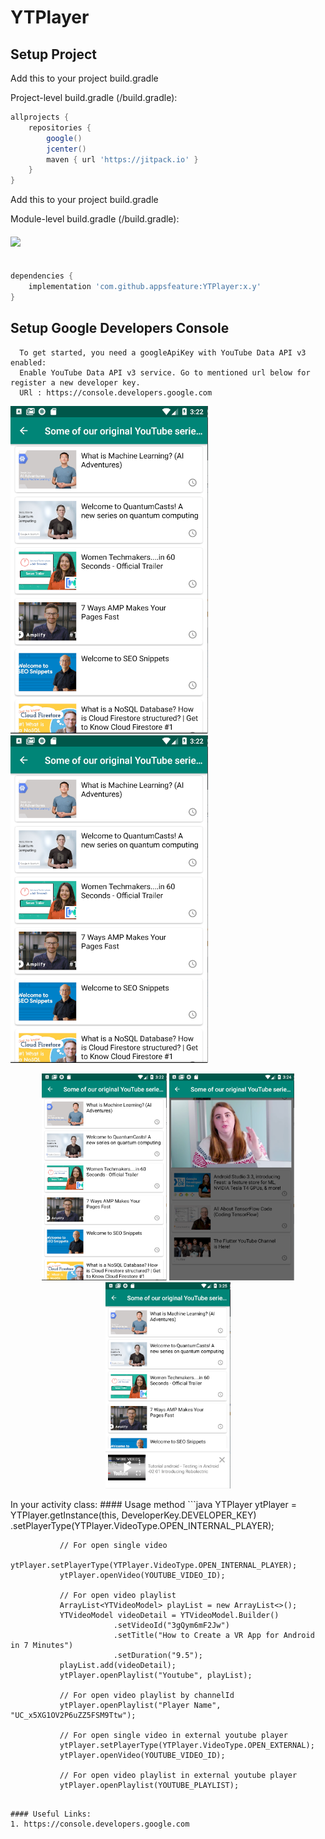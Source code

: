 # YTPlayer 
  
## Setup Project

Add this to your project build.gradle

Project-level build.gradle (<project>/build.gradle):

``` gradle 
allprojects {
    repositories {
        google()
        jcenter() 
        maven { url 'https://jitpack.io' } 
    }
}
```

Add this to your project build.gradle

Module-level build.gradle (<module>/build.gradle): 

#### [![](https://jitpack.io/v/appsfeature/YTPlayer.svg)](https://jitpack.io/#appsfeature/YTPlayer)
```gradle  

dependencies {
    implementation 'com.github.appsfeature:YTPlayer:x.y'
} 
```

## Setup Google Developers Console
```
  To get started, you need a googleApiKey with YouTube Data API v3 enabled:
  Enable YouTube Data API v3 service. Go to mentioned url below for register a new developer key.  
  URl : https://console.developers.google.com 
```
![alt text](screenshots/sample1.png "Description goes here")
   ![alt text](https://raw.githubusercontent.com/appsfeature/YTPlayer/master/screens/sample1.png)
<p align="center">
  <img src="https://raw.githubusercontent.com/appsfeature/YTPlayer/master/screenshots/sample1.png" alt="Preview 1" width="200"/>
  <img src="https://raw.githubusercontent.com/appsfeature/YTPlayer/master/screenshots/sample2.PNG" alt="Preview 2" width="200"/>
  <img src="https://raw.githubusercontent.com/appsfeature/YTPlayer/master/screenshots/sample3.PNG" alt="Preview 3" width="200"/>
</p>
In your activity class:
#### Usage method
```java 
      YTPlayer ytPlayer = YTPlayer.getInstance(this, DeveloperKey.DEVELOPER_KEY)
              .setPlayerType(YTPlayer.VideoType.OPEN_INTERNAL_PLAYER);
              
               // For open single video
               ytPlayer.setPlayerType(YTPlayer.VideoType.OPEN_INTERNAL_PLAYER);
               ytPlayer.openVideo(YOUTUBE_VIDEO_ID);
               
               // For open video playlist
               ArrayList<YTVideoModel> playList = new ArrayList<>();
               YTVideoModel videoDetail = YTVideoModel.Builder()
                           .setVideoId("3gQym6mF2Jw")
                           .setTitle("How to Create a VR App for Android in 7 Minutes")
                           .setDuration("9.5");
               playList.add(videoDetail);
               ytPlayer.openPlaylist("Youtube", playList);
               
               // For open video playlist by channelId
               ytPlayer.openPlaylist("Player Name", "UC_x5XG1OV2P6uZZ5FSM9Ttw"); 

               // For open single video in external youtube player
               ytPlayer.setPlayerType(YTPlayer.VideoType.OPEN_EXTERNAL);
               ytPlayer.openVideo(YOUTUBE_VIDEO_ID);
                
               // For open video playlist in external youtube player
               ytPlayer.openPlaylist(YOUTUBE_PLAYLIST);
                                
```

#### Useful Links:
1. https://console.developers.google.com 
